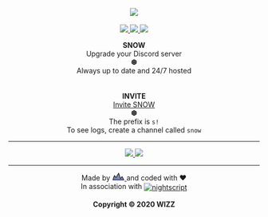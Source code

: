 <!-- LOGO -->
<p align="center">
  <a href="https://nightscript.ml/snow">
    <img src="https://nightscript.ml/images/snow.png" width="16%">
  </a>
</p>

<!-- MAIN BADGES -->
<p align="center">
  <a href="https://github.com/CODINGWIZZ/SNOW/blob/master/package.json">
    <img src="https://img.shields.io/github/package-json/v/CODINGWIZZ/SNOW?colorA=9AA8CB&color=6F82B4&style=for-the-badge">
  </a>
  <a href="https://github.com/CODINGWIZZ/SNOW/blob/master/LICENSE">
    <img src="https://img.shields.io/github/license/CODINGWIZZ/SNOW?colorA=B2B0CE&colorB=918EB9&style=for-the-badge">
  </a>
  <a href="https://github.com/CODINGWIZZ/SNOW">
    <img src="https://img.shields.io/github/stars/CODINGWIZZ/SNOW?colorA=DD858A&colorB=CF5058&style=for-the-badge">
  </a>
  <br>
</p>

<!-- README -->
<p>
  <p align="center">
  <b>SNOW</b> 
  <br>
  Upgrade your Discord server
  <br>
  <b>❆</b>
  <br>
  Always up to date and 24/7 hosted
  <br>
  <br>
  <br>
  <b>INVITE</b>
  <br>
  <a href="https://nightscript.ml/snow">Invite SNOW</a>
  <br>
  <b>❆</b>
  <br>
  The prefix is <code>s!</code>
  <br>
  To see logs, create a channel called <code>snow</code>
  </p>
</p>

---

<!-- COMMITS -->
<p align="center">
  <a href="https://github.com/CODINGWIZZ/SNOW/commits">
    <img src="https://img.shields.io/github/last-commit/CODINGWIZZ/SNOW?colorA=BDC1E5&color=A0A7DA&style=for-the-badge">
    <img src="https://img.shields.io/github/commit-activity/m/CODINGWIZZ/SNOW?label=COMMITS&colorA=BDC1E5&color=A0A7DA&style=for-the-badge">
  </a>
</p>

---

<!-- FOOTER -->
<p>
  <p align="center">
  Made by 
  <a href="https://twitter.com/CODINGWIZZ">
    <img src="https://github.com/CODINGWIZZ/SNOW/raw/master/content/WIZZ.png" width="25px;" title="WIZZ">
  </a> 
  and coded with ♥
  <br>
  In association with
  <a href="https://github.com/nightscript">
    <img src="https://nightscript.ml/images/nightscript.png" width="20px" align="center" title="nightscript">
  </a>
  <br>
  <br>
  <b>Copyright &copy 2020 WIZZ</b>
  </p>
</p>
